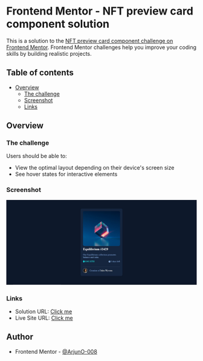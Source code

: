 # Frontend Mentor - NFT preview card component solution

This is a solution to the [NFT preview card component challenge on Frontend Mentor](https://www.frontendmentor.io/challenges/nft-preview-card-component-SbdUL_w0U). Frontend Mentor challenges help you improve your coding skills by building realistic projects. 

## Table of contents

- [Overview](#overview)
  - [The challenge](#the-challenge)
  - [Screenshot](#screenshot)
  - [Links](#links)

## Overview

### The challenge

Users should be able to:

- View the optimal layout depending on their device's screen size
- See hover states for interactive elements

### Screenshot

![](./screenshot.jpg)


### Links

- Solution URL: [Click me](https://www.frontendmentor.io/solutions/nft-preview-card-component-main-frontend-mentor-JBGWquicjA)
- Live Site URL: [Click me](https://arjuno-008.github.io/nft-preview-card-component-main-Frontend-Mentor/)


## Author
- Frontend Mentor - [@ArjunO-008](https://www.frontendmentor.io/profile/ArjunO-008)
